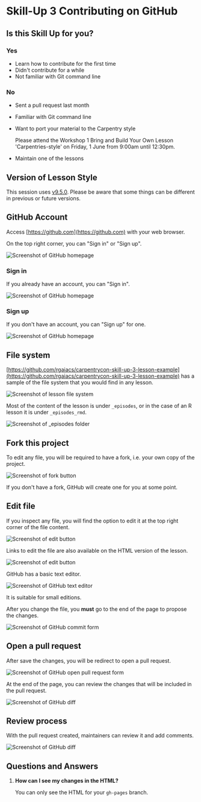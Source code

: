 # Skill-Up 3 Contributing on GitHub

## Is this Skill Up for you?

### Yes

- Learn how to contribute for the first time
- Didn't contribute for a while
- Not familiar with Git command line

### No

- Sent a pull request last month
- Familiar with Git command line
- Want to port your material to the Carpentry style

  Please attend the Workshop 1 Bring and Build Your Own Lesson 'Carpentries-style' on Friday, 1 June from 9:00am until 12:30pm.
- Maintain one of the lessons

## Version of Lesson Style

This session uses [v9.5.0](https://github.com/swcarpentry/styles/releases/tag/v9.5.0).
Please be aware that some things can be different in previous or future versions.

## GitHub Account

Access [https://github.com](https://github.com) with your web browser.

On the top right corner, you can "Sign in" or "Sign up".

![Screenshot of GitHub homepage](img/github.jpg)

### Sign in

If you already have an account, you can "Sign in".

![Screenshot of GitHub homepage](img/github-sign-in.jpg)

### Sign up

If you don't have an account, you can "Sign up" for one.

![Screenshot of GitHub homepage](img/github-sign-up.jpg)

## File system

[https://github.com/rgaiacs/carpentrycon-skill-up-3-lesson-example](https://github.com/rgaiacs/carpentrycon-skill-up-3-lesson-example)
has a sample of the file system that you would find in any lesson.

![Screenshot of lesson file system](img/file-system.jpg)

Most of the content of the lesson is under `_episodes`,
or in the case of an R lesson it is under `_episodes_rmd`.

![Screenshot of _episodes folder](img/file-system-episodes.jpg)

## Fork this project

To edit any file,
you will be required to have a fork,
i.e. your own copy of the project.

![Screenshot of fork button](img/fork.jpg)

If you don't have a fork,
GitHub will create one for you at some point.

## Edit file

If you inspect any file,
you will find the option to edit it
at the top right corner of the file content.

![Screenshot of edit button](img/file.jpg)

Links to edit the file are also available on the HTML version of the lesson.

![Screenshot of edit button](img/file-html.jpg)

GitHub has a basic text editor.

![Screenshot of GitHub text editor](img/github-text-editor.jpg)

It is suitable for small editions.

After you change the file,
you **must** go to the end of the page
to propose the changes.

![Screenshot of GitHub commit form](img/github-commit.jpg)

## Open a pull request

After save the changes,
you will be redirect to open a pull request.

![Screenshot of GitHub open pull request form](img/github-open-pull-request.jpg)

At the end of the page,
you can review the changes that will be included in the pull request.

![Screenshot of GitHub diff](img/github-diff.jpg)

## Review process

With the pull request created,
maintainers can review it
and add comments.

![Screenshot of GitHub diff](img/github-pull-request.jpg)

## Questions and Answers

1. **How can I see my changes in the HTML?**

   You can only see the HTML for your `gh-pages` branch.
